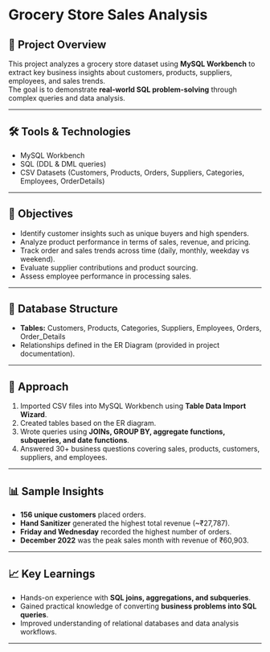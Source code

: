 
# Grocery Store Sales Analysis

## 📌 Project Overview
This project analyzes a grocery store dataset using **MySQL Workbench** to extract key business insights about customers, products, suppliers, employees, and sales trends.  
The goal is to demonstrate **real-world SQL problem-solving** through complex queries and data analysis.

---

## 🛠️ Tools & Technologies
- MySQL Workbench  
- SQL (DDL & DML queries)  
- CSV Datasets (Customers, Products, Orders, Suppliers, Categories, Employees, OrderDetails)

---

## 🎯 Objectives
- Identify customer insights such as unique buyers and high spenders.  
- Analyze product performance in terms of sales, revenue, and pricing.  
- Track order and sales trends across time (daily, monthly, weekday vs weekend).  
- Evaluate supplier contributions and product sourcing.  
- Assess employee performance in processing sales.  

---

## 📂 Database Structure
- **Tables:** Customers, Products, Categories, Suppliers, Employees, Orders, Order_Details  
- Relationships defined in the ER Diagram (provided in project documentation).  

---

## 🚀 Approach
1. Imported CSV files into MySQL Workbench using **Table Data Import Wizard**.  
2. Created tables based on the ER diagram.  
3. Wrote queries using **JOINs, GROUP BY, aggregate functions, subqueries, and date functions**.  
4. Answered 30+ business questions covering sales, products, customers, suppliers, and employees.  

---

## 📊 Sample Insights
- **156 unique customers** placed orders.  
- **Hand Sanitizer** generated the highest total revenue (~₹27,787).  
- **Friday and Wednesday** recorded the highest number of orders.  
- **December 2022** was the peak sales month with revenue of ₹60,903.  

---

## 📈 Key Learnings
- Hands-on experience with **SQL joins, aggregations, and subqueries**.  
- Gained practical knowledge of converting **business problems into SQL queries**.  
- Improved understanding of relational databases and data analysis workflows.  

---

